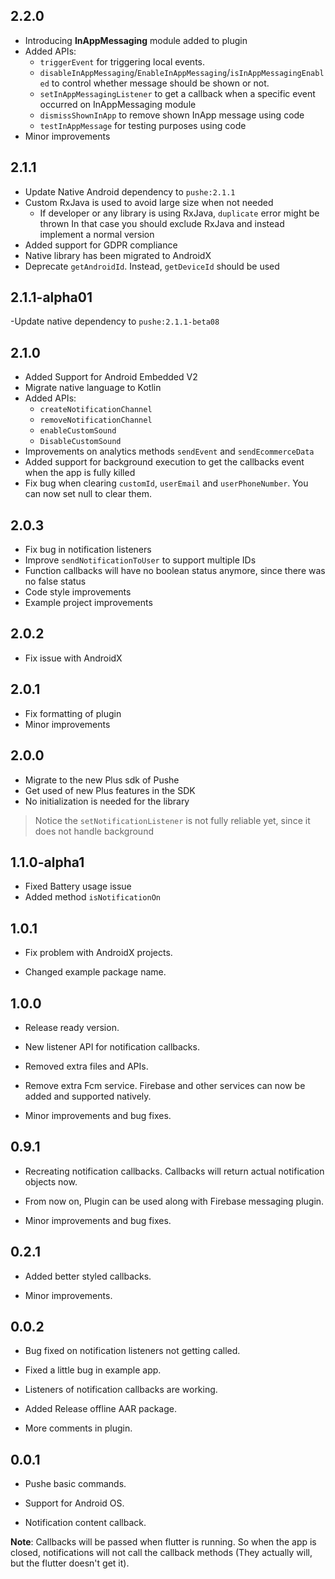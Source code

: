 ## 2.2.0

- Introducing **InAppMessaging** module added to plugin
- Added APIs:
    * `triggerEvent` for triggering local events.
    * `disableInAppMessaging`/`EnableInAppMessaging`/`isInAppMessagingEnabled` to control whether message should be shown or not.
    * `setInAppMessagingListener` to get a callback when a specific event occurred on InAppMessaging module
    * `dismissShownInApp` to remove shown InApp message using code
    * `testInAppMessage` for testing purposes using code
- Minor improvements

## 2.1.1
- Update Native Android dependency to `pushe:2.1.1`
- Custom RxJava is used to avoid large size when not needed
    - If developer or any library is using RxJava, `duplicate` error might be thrown
    In that case you should exclude RxJava and instead implement a normal version
- Added support for GDPR compliance
- Native library has been migrated to AndroidX
- Deprecate `getAndroidId`. Instead, `getDeviceId` should be used

## 2.1.1-alpha01
-Update native dependency to `pushe:2.1.1-beta08`

## 2.1.0

- Added Support for Android Embedded V2
- Migrate native language to Kotlin
- Added APIs:
    * `createNotificationChannel`
    * `removeNotificationChannel`
    * `enableCustomSound`
    * `DisableCustomSound`
- Improvements on analytics methods `sendEvent` and `sendEcommerceData`
- Added support for background execution to get the callbacks event when the app is fully killed 
- Fix bug when clearing `customId`, `userEmail` and `userPhoneNumber`. You can now set null to clear them.

## 2.0.3

- Fix bug in notification listeners
- Improve `sendNotificationToUser` to support multiple IDs
- Function callbacks will have no boolean status anymore, since there was no false status
- Code style improvements
- Example project improvements

## 2.0.2

- Fix issue with AndroidX

## 2.0.1

- Fix formatting of plugin
- Minor improvements

## 2.0.0

* Migrate to the new Plus sdk of Pushe
* Get used of new Plus features in the SDK
* No initialization is needed for the library
> Notice the `setNotificationListener` is not fully reliable yet, since it does not handle background

## 1.1.0-alpha1

* Fixed Battery usage issue
* Added method `isNotificationOn`

## 1.0.1

* Fix problem with AndroidX projects.

* Changed example package name.

## 1.0.0

* Release ready version.

* New listener API for notification callbacks.

* Removed extra files and APIs.

* Remove extra Fcm service. Firebase and other services can now be added and supported natively.

* Minor improvements and bug fixes.

## 0.9.1

* Recreating notification callbacks. Callbacks will return actual notification objects now.

* From now on, Plugin can be used along with Firebase messaging plugin.

* Minor improvements and bug fixes.

## 0.2.1

* Added better styled callbacks.

* Minor improvements.

## 0.0.2

* Bug fixed on notification listeners not getting called.

* Fixed a little bug in example app.

* Listeners of notification callbacks are working.

* Added Release offline AAR package.

* More comments in plugin.

## 0.0.1

* Pushe basic commands.

* Support for Android OS.

* Notification content callback.

**Note**: Callbacks will be passed when flutter is running. So when the app is closed, notifications will not call the callback methods (They actually will, but the flutter doesn't get it).
